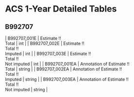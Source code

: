 # ACS 1-Year Detailed Tables

## B992707

| B992707_001E | Estimate !!<br>Total | int |
| B992707_002E | Estimate !!<br>Total !!<br>Imputed | int |
| B992707_003E | Estimate !!<br>Total !!<br>Not imputed | int |
| B992707_001EA | Annotation of Estimate !!<br>Total | string |
| B992707_002EA | Annotation of Estimate !!<br>Total !!<br>Imputed | string |
| B992707_003EA | Annotation of Estimate !!<br>Total !!<br>Not imputed | string |

